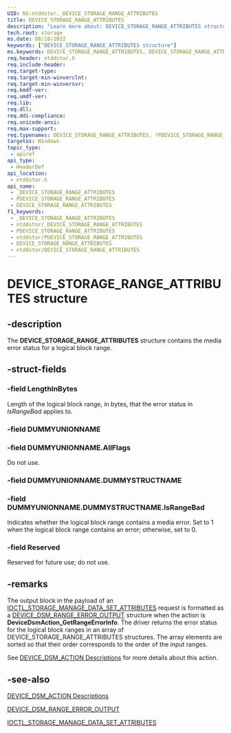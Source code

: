 ```yaml
---
UID: NS:ntddstor._DEVICE_STORAGE_RANGE_ATTRIBUTES
title: DEVICE_STORAGE_RANGE_ATTRIBUTES
description: "Learn more about: DEVICE_STORAGE_RANGE_ATTRIBUTES structure"
tech.root: storage
ms.date: 08/18/2022
keywords: ["DEVICE_STORAGE_RANGE_ATTRIBUTES structure"]
ms.keywords: DEVICE_STORAGE_RANGE_ATTRIBUTES, DEVICE_STORAGE_RANGE_ATTRIBUTES, *PDEVICE_STORAGE_RANGE_ATTRIBUTES,
req.header: ntddstor.h
req.include-header: 
req.target-type: 
req.target-min-winverclnt: 
req.target-min-winversvr: 
req.kmdf-ver: 
req.umdf-ver: 
req.lib: 
req.dll: 
req.ddi-compliance: 
req.unicode-ansi: 
req.max-support: 
req.typenames: DEVICE_STORAGE_RANGE_ATTRIBUTES, *PDEVICE_STORAGE_RANGE_ATTRIBUTES
targetos: Windows
topic_type:
 - apiref
api_type:
 - HeaderDef
api_location:
 - ntddstor.h
api_name:
 - _DEVICE_STORAGE_RANGE_ATTRIBUTES
 - PDEVICE_STORAGE_RANGE_ATTRIBUTES
 - DEVICE_STORAGE_RANGE_ATTRIBUTES
f1_keywords:
 - _DEVICE_STORAGE_RANGE_ATTRIBUTES
 - ntddstor/_DEVICE_STORAGE_RANGE_ATTRIBUTES
 - PDEVICE_STORAGE_RANGE_ATTRIBUTES
 - ntddstor/PDEVICE_STORAGE_RANGE_ATTRIBUTES
 - DEVICE_STORAGE_RANGE_ATTRIBUTES
 - ntddstor/DEVICE_STORAGE_RANGE_ATTRIBUTES
---
```


# DEVICE_STORAGE_RANGE_ATTRIBUTES structure

## -description

The **DEVICE_STORAGE_RANGE_ATTRIBUTES** structure contains the media error status for a logical block range.

## -struct-fields

### -field LengthInBytes

Length of the logical block range, in bytes, that the error status in *IsRangeBad* applies to.

### -field DUMMYUNIONNAME

### -field DUMMYUNIONNAME.AllFlags

Do not use.

### -field DUMMYUNIONNAME.DUMMYSTRUCTNAME

### -field DUMMYUNIONNAME.DUMMYSTRUCTNAME.IsRangeBad

Indicates whether the logical block range contains a media error. Set to 1 when the logical block range contains an error; otherwise, set to 0.

### -field Reserved

Reserved for future use; do not use.

## -remarks

The output block in the payload of an [IOCTL_STORAGE_MANAGE_DATA_SET_ATTRIBUTES](./ni-ntddstor-ioctl_storage_manage_data_set_attributes.md) request is formatted as a [DEVICE_DSM_RANGE_ERROR_OUTPUT](./ns-ntddstor-_device_dsm_range_error_info.md) structure when the action is **DeviceDsmAction_GetRangeErrorInfo**. The driver returns the error status for the logical block ranges in an array of DEVICE_STORAGE_RANGE_ATTRIBUTES structures. The array elements are sorted so that their order corresponds to the order of the input ranges.

See [DEVICE_DSM_ACTION Descriptions](/windows-hardware/drivers/storage/device-dsm-action-descriptions) for more details about this action.

## -see-also

[DEVICE_DSM_ACTION Descriptions](/windows-hardware/drivers/storage/device-dsm-action-descriptions)

[DEVICE_DSM_RANGE_ERROR_OUTPUT](./ns-ntddstor-_device_dsm_range_error_info.md)

[IOCTL_STORAGE_MANAGE_DATA_SET_ATTRIBUTES](./ni-ntddstor-ioctl_storage_manage_data_set_attributes.md)
